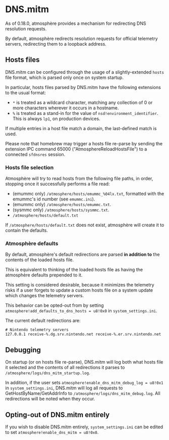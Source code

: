# DNS.mitm
As of 0.18.0, atmosphère provides a mechanism for redirecting DNS resolution requests.

By default, atmosphère redirects resolution requests for official telemetry servers, redirecting them to a loopback address.

## Hosts files

DNS.mitm can be configured through the usage of a slightly-extended `hosts` file format, which is parsed only once on system startup.

In particular, hosts files parsed by DNS.mitm have the following extensions to the usual format:
+ `*` is treated as a wildcard character, matching any collection of 0 or more characters wherever it occurs in a hostname.
+ `%` is treated as a stand-in for the value of `nsd!environment_identifier`. This is always `lp1`, on production devices.

If multiple entries in a host file match a domain, the last-defined match is used.

Please note that homebrew may trigger a hosts file re-parse by sending the extension IPC command 65000 ("AtmosphereReloadHostsFile") to a connected `sfdnsres` session.

### Hosts file selection

Atmosphère will try to read hosts from the following file paths, in order, stopping once it successfully performs a file read:

+ (emummc only) `/atmosphere/hosts/emummc_%04lx.txt`, formatted with the emummc's id number (see `emummc.ini`).
+ (emummc only) `/atmosphere/hosts/emummc.txt`.
+ (sysmmc only) `/atmosphere/hosts/sysmmc.txt`.
+ `/atmosphere/hosts/default.txt`

If `/atmosphere/hosts/default.txt` does not exist, atmosphère will create it to contain the defaults.

### Atmosphère defaults

By default, atmosphère's default redirections are parsed **in addition to** the contents of the loaded hosts file.

This is equivalent to thinking of the loaded hosts file as having the atmosphère defaults prepended to it.

This setting is considered desirable, because it minimizes the telemetry risks if a user forgets to update a custom hosts file on a system update which changes the telemetry servers.

This behavior can be opted-out from by setting `atmosphere!add_defaults_to_dns_hosts = u8!0x0` in `system_settings.ini`.

The current default redirections are:

```
# Nintendo telemetry servers
127.0.0.1 receive-%.dg.srv.nintendo.net receive-%.er.srv.nintendo.net
```

## Debugging

On startup (or on hosts file re-parse), DNS.mitm will log both what hosts file it selected and the contents of all redirections it parses to `/atmosphere/logs/dns_mitm_startup.log`.

In addition, if the user sets `atmosphere!enable_dns_mitm_debug_log = u8!0x1` in `system_settings.ini`, DNS.mitm will log all requests to GetHostByName/GetAddrInfo to `/atmosphere/logs/dns_mitm_debug.log`. All redirections will be noted when they occur.

## Opting-out of DNS.mitm entirely
If you wish to disable DNS.mitm entirely, `system_settings.ini` can be edited to set `atmosphere!enable_dns_mitm = u8!0x0`.
